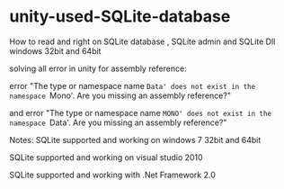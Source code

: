 # unity-used-SQLite-database
How to read and right  on SQLite database ,  SQLite admin  and SQLite Dll windows 32bit and 64bit


solving all error in unity for assembly reference:

error "The type or namespace name `Data' does not exist in the namespace `Mono'. Are you missing an assembly reference?" 


and error "The type or namespace name `MONO' does not exist in the namespace `Data'. Are you missing an assembly reference?" 


Notes:
SQLite supported and working on windows 7 32bit and 64bit 

SQLite supported and working on visual studio 2010

SQLite supported and working with .Net Framework 2.0

